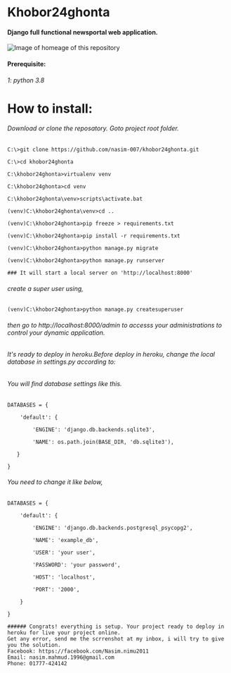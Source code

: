 # Khobor24ghonta
#### Django full functional newsportal web application.

![Image of homeage of this repository](https://github.com/nasim-007/nasimportfolio/blob/master/nasimp.png)

#### Prerequisite:
###### 1: python 3.8
# How to install:
###### Download or clone the reposatory. Goto project root folder.

```
C:\>git clone https://github.com/nasim-007/khobor24ghonta.git

C:\>cd khobor24ghonta

C:\khobor24ghonta>virtualenv venv

C:\khobor24ghonta>cd venv

C:\khobor24ghonta\venv>scripts\activate.bat

(venv)C:\khobor24ghonta\venv>cd ..

(venv)C:\khobor24ghonta>pip freeze > requirements.txt

(venv)C:\khobor24ghonta>pip install -r requirements.txt

(venv)C:\khobor24ghonta>python manage.py migrate

(venv)C:\khobor24ghonta>python manage.py runserver
```

```
### It will start a local server on 'http://localhost:8000'
```

###### create a super user using,
```
(venv)C:\khobor24ghonta>python manage.py createsuperuser
```
###### then go to http://localhost:8000/admin to accesss your administrations to control your dynamic application.


###### It's ready to deploy in heroku.Before deploy in heroku, change the local database in settings.py according to:
###### You will find database settings like this.
```
DATABASES = {
    
    'default': {
        
        'ENGINE': 'django.db.backends.sqlite3',
        
        'NAME': os.path.join(BASE_DIR, 'db.sqlite3'),
   
   }

}
```

###### You need to change it like below,

```
DATABASES = {
    
    'default': {
        
        'ENGINE': 'django.db.backends.postgresql_psycopg2',
       
        'NAME': 'example_db',
        
        'USER': 'your user',
        
        'PASSWORD': 'your password',
        
        'HOST': 'localhost',
        
        'PORT': '2000',
        
    }

}
```
```
###### Congrats! everything is setup. Your project ready to deploy in heroku for live your project online.
Get any error, send me the scrrenshot at my inbox, i will try to give you the solution.
Facebook: https://facebook.com/Nasim.nimu2011
Email: nasim.mahmud.1996@gmail.com
Phone: 01777-424142
```
